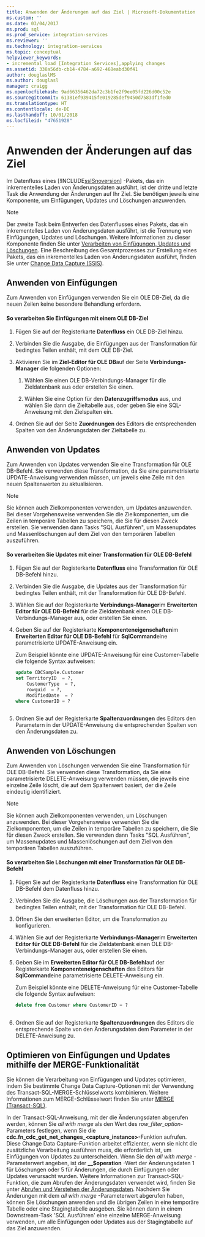 ```yaml
---
title: Anwenden der Änderungen auf das Ziel | Microsoft-Dokumentation
ms.custom: ''
ms.date: 03/04/2017
ms.prod: sql
ms.prod_service: integration-services
ms.reviewer: ''
ms.technology: integration-services
ms.topic: conceptual
helpviewer_keywords:
- incremental load [Integration Services],applying changes
ms.assetid: 338a56db-cb14-4784-a692-468eabd30f41
author: douglaslMS
ms.author: douglasl
manager: craigg
ms.openlocfilehash: 9ad66356462da72c3b1fe2f9ee05fd226d00c52e
ms.sourcegitcommit: 61381ef939415fe019285def9450d7583df1fed0
ms.translationtype: HT
ms.contentlocale: de-DE
ms.lasthandoff: 10/01/2018
ms.locfileid: "47651928"
---
```

# <a name="apply-the-changes-to-the-destination"></a>Anwenden der Änderungen auf das Ziel
  Im Datenfluss eines [!INCLUDE[ssISnoversion](../../includes/ssisnoversion-md.md)] -Pakets, das ein inkrementelles Laden von Änderungsdaten ausführt, ist der dritte und letzte Task die Anwendung der Änderungen auf Ihr Ziel. Sie benötigen jeweils eine Komponente, um Einfügungen, Updates und Löschungen anzuwenden.  
  
> [!NOTE]  
>  Der zweite Task beim Entwerfen des Datenflusses eines Pakets, das ein inkrementelles Laden von Änderungsdaten ausführt, ist die Trennung von Einfügungen, Updates und Löschungen. Weitere Informationen zu dieser Komponente finden Sie unter [Verarbeiten von Einfügungen, Updates und Löschungen](../../integration-services/change-data-capture/process-inserts-updates-and-deletes.md). Eine Beschreibung des Gesamtprozesses zur Erstellung eines Pakets, das ein inkrementelles Laden von Änderungsdaten ausführt, finden Sie unter [Change Data Capture &#40;SSIS&#41;](../../integration-services/change-data-capture/change-data-capture-ssis.md).  
  
## <a name="applying-inserts"></a>Anwenden von Einfügungen  
 Zum Anwenden von Einfügungen verwenden Sie ein OLE DB-Ziel, da die neuen Zeilen keine besondere Behandlung erfordern.  
  
#### <a name="to-process-inserts-by-using-an-ole-db-destination"></a>So verarbeiten Sie Einfügungen mit einem OLE DB-Ziel  
  
1.  Fügen Sie auf der Registerkarte **Datenfluss** ein OLE DB-Ziel hinzu.  
  
2.  Verbinden Sie die Ausgabe, die Einfügungen aus der Transformation für bedingtes Teilen enthält, mit dem OLE DB-Ziel.  
  
3.  Aktivieren Sie im **Ziel-Editor für OLE DB**auf der Seite **Verbindungs-Manager** die folgenden Optionen:  
  
    1.  Wählen Sie einen OLE DB-Verbindungs-Manager für die Zieldatenbank aus oder erstellen Sie einen.  
  
    2.  Wählen Sie eine Option für den **Datenzugriffsmodus** aus, und wählen Sie dann die Zieltabelle aus, oder geben Sie eine SQL-Anweisung mit den Zielspalten ein.  
  
4.  Ordnen Sie auf der Seite **Zuordnungen** des Editors die entsprechenden Spalten von den Änderungsdaten der Zieltabelle zu.  
  
## <a name="applying-updates"></a>Anwenden von Updates  
 Zum Anwenden von Updates verwenden Sie eine Transformation für OLE DB-Befehl. Sie verwenden diese Transformation, da Sie eine parametrisierte UPDATE-Anweisung verwenden müssen, um jeweils eine Zeile mit den neuen Spaltenwerten zu aktualisieren.  
  
> [!NOTE]  
>  Sie können auch Zielkomponenten verwenden, um Updates anzuwenden. Bei dieser Vorgehensweise verwenden Sie die Zielkomponenten, um die Zeilen in temporäre Tabellen zu speichern, die Sie für diesen Zweck erstellen. Sie verwenden dann Tasks "SQL Ausführen", um Massenupdates und Massenlöschungen auf dem Ziel von den temporären Tabellen auszuführen.  
  
#### <a name="to-process-updates-by-using-an-ole-db-command-transformation"></a>So verarbeiten Sie Updates mit einer Transformation für OLE DB-Befehl  
  
1.  Fügen Sie auf der Registerkarte **Datenfluss** eine Transformation für OLE DB-Befehl hinzu.  
  
2.  Verbinden Sie die Ausgabe, die Updates aus der Transformation für bedingtes Teilen enthält, mit der Transformation für OLE DB-Befehl.  
  
3.  Wählen Sie auf der Registerkarte **Verbindungs-Manager**im **Erweiterten Editor für OLE DB-Befehl** für die Zieldatenbank einen OLE DB-Verbindungs-Manager aus, oder erstellen Sie einen.  
  
4.  Geben Sie auf der Registerkarte **Komponenteneigenschaften**im **Erweiterten Editor für OLE DB-Befehl** für **SqlCommand**eine parametrisierte UPDATE-Anweisung ein.  
  
     Zum Beispiel könnte eine UPDATE-Anweisung für eine Customer-Tabelle die folgende Syntax aufweisen:  
  
    ```sql
    update CDCSample.Customer  
    set TerritoryID  = ?,  
        CustomerType  = ?,  
        rowguid  = ?,  
        ModifiedDate  = ?  
    where CustomerID = ?  
  
    ```  
  
5.  Ordnen Sie auf der Registerkarte **Spaltenzuordnungen** des Editors den Parametern in der UPDATE-Anweisung die entsprechenden Spalten von den Änderungsdaten zu.  
  
## <a name="applying-deletes"></a>Anwenden von Löschungen  
 Zum Anwenden von Löschungen verwenden Sie eine Transformation für OLE DB-Befehl. Sie verwenden diese Transformation, da Sie eine parametrisierte DELETE-Anweisung verwenden müssen, die jeweils eine einzelne Zeile löscht, die auf dem Spaltenwert basiert, der die Zeile eindeutig identifiziert.  
  
> [!NOTE]  
>  Sie können auch Zielkomponenten verwenden, um Löschungen anzuwenden. Bei dieser Vorgehensweise verwenden Sie die Zielkomponenten, um die Zeilen in temporäre Tabellen zu speichern, die Sie für diesen Zweck erstellen. Sie verwenden dann Tasks "SQL Ausführen", um Massenupdates und Massenlöschungen auf dem Ziel von den temporären Tabellen auszuführen.  
  
#### <a name="to-process-deletes-by-using-an-ole-db-command-transformation"></a>So verarbeiten Sie Löschungen mit einer Transformation für OLE DB-Befehl  
  
1.  Fügen Sie auf der Registerkarte **Datenfluss** eine Transformation für OLE DB-Befehl dem Datenfluss hinzu.  
  
2.  Verbinden Sie die Ausgabe, die Löschungen aus der Transformation für bedingtes Teilen enthält, mit der Transformation für OLE DB-Befehl.  
  
3.  Öffnen Sie den erweiterten Editor, um die Transformation zu konfigurieren.  
  
4.  Wählen Sie auf der Registerkarte **Verbindungs-Manager**im **Erweiterten Editor für OLE DB-Befehl** für die Zieldatenbank einen OLE DB-Verbindungs-Manager aus, oder erstellen Sie einen.  
  
5.  Geben Sie im **Erweiterten Editor für OLE DB-Befehl**auf der Registerkarte **Komponenteneigenschaften** des Editors für **SqlCommand**eine parametrisierte DELETE-Anweisung ein.  
  
     Zum Beispiel könnte eine DELETE-Anweisung für eine Customer-Tabelle die folgende Syntax aufweisen:  
  
    ```sql
    delete from Customer where CustomerID = ?  
  
    ```  
  
6.  Ordnen Sie auf der Registerkarte **Spaltenzuordnungen** des Editors die entsprechende Spalte von den Änderungsdaten dem Parameter in der DELETE-Anweisung zu.  
  
## <a name="optimizing-inserts-and-updates-by-using-merge-functionality"></a>Optimieren von Einfügungen und Updates mithilfe der MERGE-Funktionalität  
 Sie können die Verarbeitung von Einfügungen und Updates optimieren, indem Sie bestimmte Change Data Capture-Optionen mit der Verwendung des Transact-SQL-MERGE-Schlüsselworts kombinieren. Weitere Informationen zum MERGE-Schlüsselwort finden Sie unter [MERGE &#40;Transact-SQL&#41;](../../t-sql/statements/merge-transact-sql.md).  
  
 In der Transact-SQL-Anweisung, mit der die Änderungsdaten abgerufen werden, können Sie *all with merge* als den Wert des *row_filter_option*-Parameters festlegen, wenn Sie die **cdc.fn_cdc_get_net_changes_<capture_instance>**-Funktion aufrufen. Diese Change Data Capture-Funktion arbeitet effizienter, wenn sie nicht die zusätzliche Verarbeitung ausführen muss, die erforderlich ist, um Einfügungen von Updates zu unterscheiden. Wenn Sie den *all with merge* -Parameterwert angeben, ist der **__$operation** -Wert der Änderungsdaten 1 für Löschungen oder 5 für Änderungen, die durch Einfügungen oder Updates verursacht wurden. Weitere Informationen zur Transact-SQL-Funktion, die zum Abrufen der Änderungsdaten verwendet wird, finden Sie unter [Abrufen und Verstehen der Änderungsdaten](../../integration-services/change-data-capture/retrieve-and-understand-the-change-data.md). Nachdem Sie Änderungen mit dem *all with merge* -Parameterwert abgerufen haben, können Sie Löschungen anwenden und die übrigen Zeilen in eine temporäre Tabelle oder eine Stagingtabelle ausgeben. Sie können dann in einem Downstream-Task 'SQL Ausführen' eine einzelne MERGE-Anweisung verwenden, um alle Einfügungen oder Updates aus der Stagingtabelle auf das Ziel anzuwenden.  
  
  
